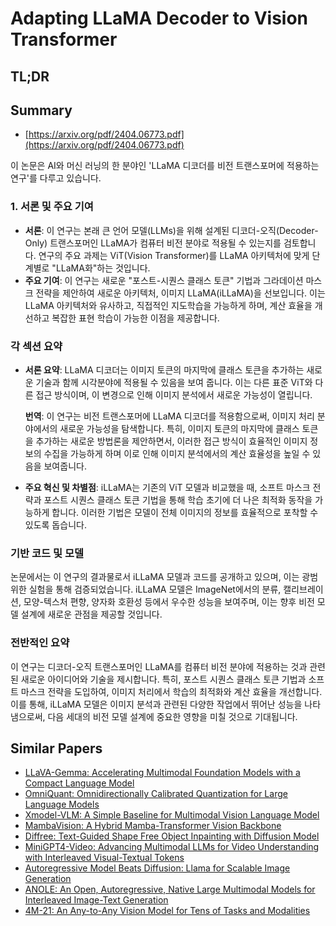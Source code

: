# Adapting LLaMA Decoder to Vision Transformer
## TL;DR
## Summary
- [https://arxiv.org/pdf/2404.06773.pdf](https://arxiv.org/pdf/2404.06773.pdf)

이 논문은 AI와 머신 러닝의 한 분야인 'LLaMA 디코더를 비전 트랜스포머에 적용하는 연구'를 다루고 있습니다.

### 1. 서론 및 주요 기여

- **서론**: 이 연구는 본래 큰 언어 모델(LLMs)을 위해 설계된 디코더-오직(Decoder-Only) 트랜스포머인 LLaMA가 컴퓨터 비전 분야로 적용될 수 있는지를 검토합니다. 연구의 주요 과제는 ViT(Vision Transformer)를 LLaMA 아키텍처에 맞게 단계별로 "LLaMA화"하는 것입니다.
- **주요 기여**: 이 연구는 새로운 "포스트-시퀀스 클래스 토큰" 기법과 그라데이션 마스크 전략을 제안하여 새로운 아키텍처, 이미지 LLaMA(iLLaMA)을 선보입니다. 이는 LLaMA 아키텍처와 유사하고, 직접적인 지도학습을 가능하게 하며, 계산 효율을 개선하고 복잡한 표현 학습이 가능한 이점을 제공합니다.

### 각 섹션 요약

- **서론 요약**: LLaMA 디코더는 이미지 토큰의 마지막에 클래스 토큰을 추가하는 새로운 기술과 함께 시각분야에 적용될 수 있음을 보여 줍니다. 이는 다른 표준 ViT와 다른 접근 방식이며, 이 변경으로 인해 이미지 분석에서 새로운 가능성이 열립니다.
  
  **번역**: 이 연구는 비전 트랜스포머에 LLaMA 디코더를 적용함으로써, 이미지 처리 분야에서의 새로운 가능성을 탐색합니다. 특히, 이미지 토큰의 마지막에 클래스 토큰을 추가하는 새로운 방법론을 제안하면서, 이러한 접근 방식이 효율적인 이미지 정보의 수집을 가능하게 하며 이로 인해 이미지 분석에서의 계산 효율성을 높일 수 있음을 보여줍니다.

- **주요 혁신 및 차별점**: iLLaMA는 기존의 ViT 모델과 비교했을 때, 소프트 마스크 전략과 포스트 시퀀스 클래스 토큰 기법을 통해 학습 초기에 더 나은 최적화 동작을 가능하게 합니다. 이러한 기법은 모델이 전체 이미지의 정보를 효율적으로 포착할 수 있도록 돕습니다.

### 기반 코드 및 모델

논문에서는 이 연구의 결과물로서 iLLaMA 모델과 코드를 공개하고 있으며, 이는 광범위한 실험을 통해 검증되었습니다. iLLaMA 모델은 ImageNet에서의 분류, 캘리브레이션, 모양-텍스처 편향, 양자화 호환성 등에서 우수한 성능을 보여주며, 이는 향후 비전 모델 설계에 새로운 관점을 제공할 것입니다.

### 전반적인 요약

이 연구는 디코더-오직 트랜스포머인 LLaMA를 컴퓨터 비전 분야에 적용하는 것과 관련된 새로운 아이디어와 기술을 제시합니다. 특히, 포스트 시퀀스 클래스 토큰 기법과 소프트 마스크 전략을 도입하여, 이미지 처리에서 학습의 최적화와 계산 효율을 개선합니다. 이를 통해, iLLaMA 모델은 이미지 분석과 관련된 다양한 작업에서 뛰어난 성능을 나타냄으로써, 다음 세대의 비전 모델 설계에 중요한 영향을 미칠 것으로 기대됩니다.

## Similar Papers
- [LLaVA-Gemma: Accelerating Multimodal Foundation Models with a Compact Language Model](2404.01331.md)
- [OmniQuant: Omnidirectionally Calibrated Quantization for Large Language Models](2308.13137.md)
- [Xmodel-VLM: A Simple Baseline for Multimodal Vision Language Model](2405.09215.md)
- [MambaVision: A Hybrid Mamba-Transformer Vision Backbone](2407.08083.md)
- [Diffree: Text-Guided Shape Free Object Inpainting with Diffusion Model](2407.16982.md)
- [MiniGPT4-Video: Advancing Multimodal LLMs for Video Understanding with Interleaved Visual-Textual Tokens](2404.03413.md)
- [Autoregressive Model Beats Diffusion: Llama for Scalable Image Generation](2406.06525.md)
- [ANOLE: An Open, Autoregressive, Native Large Multimodal Models for Interleaved Image-Text Generation](2407.06135.md)
- [4M-21: An Any-to-Any Vision Model for Tens of Tasks and Modalities](2406.09406.md)
